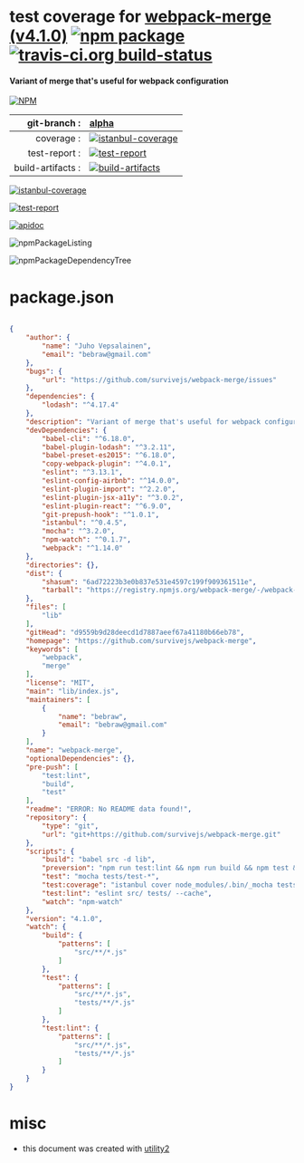 # test coverage for  [webpack-merge (v4.1.0)](https://github.com/survivejs/webpack-merge)  [![npm package](https://img.shields.io/npm/v/npmtest-webpack-merge.svg?style=flat-square)](https://www.npmjs.org/package/npmtest-webpack-merge) [![travis-ci.org build-status](https://api.travis-ci.org/npmtest/node-npmtest-webpack-merge.svg)](https://travis-ci.org/npmtest/node-npmtest-webpack-merge)
#### Variant of merge that's useful for webpack configuration

[![NPM](https://nodei.co/npm/webpack-merge.png?downloads=true)](https://www.npmjs.com/package/webpack-merge)

| git-branch : | [alpha](https://github.com/npmtest/node-npmtest-webpack-merge/tree/alpha)|
|--:|:--|
| coverage : | [![istanbul-coverage](https://npmtest.github.io/node-npmtest-webpack-merge/build/coverage.badge.svg)](https://npmtest.github.io/node-npmtest-webpack-merge/build/coverage.html/index.html)|
| test-report : | [![test-report](https://npmtest.github.io/node-npmtest-webpack-merge/build/test-report.badge.svg)](https://npmtest.github.io/node-npmtest-webpack-merge/build/test-report.html)|
| build-artifacts : | [![build-artifacts](https://npmtest.github.io/node-npmtest-webpack-merge/glyphicons_144_folder_open.png)](https://github.com/npmtest/node-npmtest-webpack-merge/tree/gh-pages/build)|

[![istanbul-coverage](https://npmtest.github.io/node-npmtest-webpack-merge/build/screenCapture.buildCustomOrg.browser.coverage.html.png)](https://npmtest.github.io/node-npmtest-webpack-merge/build/coverage.html/index.html)

[![test-report](https://npmtest.github.io/node-npmtest-webpack-merge/build/screenCapture.buildCustomOrg.browser.%252Fhome%252Ftravis%252Fbuild%252Fnpmtest%252Fnode-npmtest-webpack-merge%252Ftmp%252Fbuild%252Ftest-report.html.png)](https://npmtest.github.io/node-npmtest-webpack-merge/build/test-report.html)

[![apidoc](https://npmdoc.github.io/node-npmdoc-webpack-merge/build/screenCapture.buildApidoc.browser.%252Fhome%252Ftravis%252Fbuild%252Fnpmdoc%252Fnode-npmdoc-webpack-merge%252Ftmp%252Fbuild%252Fapidoc.html.png)](https://npmdoc.github.io/node-npmdoc-webpack-merge/build/apidoc.html)

![npmPackageListing](https://npmtest.github.io/node-npmtest-webpack-merge/build/screenCapture.npmPackageListing.svg)

![npmPackageDependencyTree](https://npmtest.github.io/node-npmtest-webpack-merge/build/screenCapture.npmPackageDependencyTree.svg)



# package.json

```json

{
    "author": {
        "name": "Juho Vepsalainen",
        "email": "bebraw@gmail.com"
    },
    "bugs": {
        "url": "https://github.com/survivejs/webpack-merge/issues"
    },
    "dependencies": {
        "lodash": "^4.17.4"
    },
    "description": "Variant of merge that's useful for webpack configuration",
    "devDependencies": {
        "babel-cli": "^6.18.0",
        "babel-plugin-lodash": "^3.2.11",
        "babel-preset-es2015": "^6.18.0",
        "copy-webpack-plugin": "^4.0.1",
        "eslint": "^3.13.1",
        "eslint-config-airbnb": "^14.0.0",
        "eslint-plugin-import": "^2.2.0",
        "eslint-plugin-jsx-a11y": "^3.0.2",
        "eslint-plugin-react": "^6.9.0",
        "git-prepush-hook": "^1.0.1",
        "istanbul": "^0.4.5",
        "mocha": "^3.2.0",
        "npm-watch": "^0.1.7",
        "webpack": "^1.14.0"
    },
    "directories": {},
    "dist": {
        "shasum": "6ad72223b3e0b837e531e4597c199f909361511e",
        "tarball": "https://registry.npmjs.org/webpack-merge/-/webpack-merge-4.1.0.tgz"
    },
    "files": [
        "lib"
    ],
    "gitHead": "d9559b9d28deecd1d7887aeef67a41180b66eb78",
    "homepage": "https://github.com/survivejs/webpack-merge",
    "keywords": [
        "webpack",
        "merge"
    ],
    "license": "MIT",
    "main": "lib/index.js",
    "maintainers": [
        {
            "name": "bebraw",
            "email": "bebraw@gmail.com"
        }
    ],
    "name": "webpack-merge",
    "optionalDependencies": {},
    "pre-push": [
        "test:lint",
        "build",
        "test"
    ],
    "readme": "ERROR: No README data found!",
    "repository": {
        "type": "git",
        "url": "git+https://github.com/survivejs/webpack-merge.git"
    },
    "scripts": {
        "build": "babel src -d lib",
        "preversion": "npm run test:lint && npm run build && npm test && git commit --allow-empty -am \"Update lib\"",
        "test": "mocha tests/test-*",
        "test:coverage": "istanbul cover node_modules/.bin/_mocha tests/test-*",
        "test:lint": "eslint src/ tests/ --cache",
        "watch": "npm-watch"
    },
    "version": "4.1.0",
    "watch": {
        "build": {
            "patterns": [
                "src/**/*.js"
            ]
        },
        "test": {
            "patterns": [
                "src/**/*.js",
                "tests/**/*.js"
            ]
        },
        "test:lint": {
            "patterns": [
                "src/**/*.js",
                "tests/**/*.js"
            ]
        }
    }
}
```



# misc
- this document was created with [utility2](https://github.com/kaizhu256/node-utility2)
